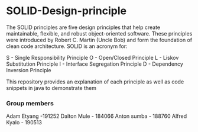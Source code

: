 # SOLID-Design-principle

The SOLID principles are five design principles that help create maintainable, flexible, and robust object-oriented software. These principles were introduced by Robert C. Martin (Uncle Bob) and form the foundation of clean code architecture.
SOLID is an acronym for:

S - Single Responsibility Principle
O - Open/Closed Principle
L - Liskov Substitution Principle
I - Interface Segregation Principle
D - Dependency Inversion Principle


This repository provides an explanation of each principle as well as code snippets in java to demonstrate them

### Group members

Adam Etyang -191252
Dalton Mule - 184066
Anton sumba - 188760
Alfred Kyalo - 190513


